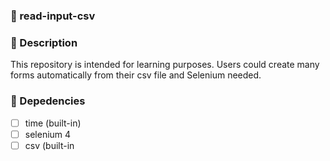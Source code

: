 ### 🧢 read-input-csv
### 🧾 Description
This repository is intended for learning purposes. Users could create many forms automatically from their csv file and Selenium needed.
### 🔎 Depedencies
- [ ] time (built-in)
- [ ] selenium 4
- [ ] csv (built-in
